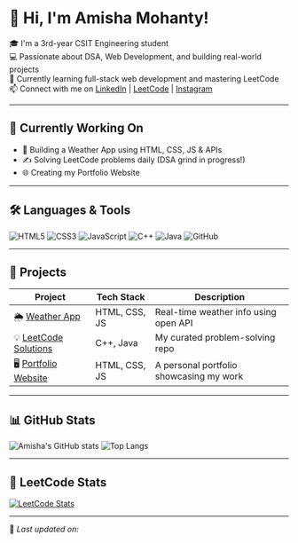 # 👋 Hi, I'm Amisha Mohanty!

🎓 I'm a 3rd-year CSIT Engineering student  
💻 Passionate about DSA, Web Development, and building real-world projects  
🚀 Currently learning full-stack web development and mastering LeetCode  
📫 Connect with me on [LinkedIn](https://linkedin.com/in/your-link) | [LeetCode](https://leetcode.com/amy1481) | [Instagram](https://instagram.com/amishaaaaa.m)

---

## 🧠 Currently Working On
- 🔧 Building a Weather App using HTML, CSS, JS & APIs  
- ✍️ Solving LeetCode problems daily (DSA grind in progress!)  
- 🌐 Creating my Portfolio Website

---

## 🛠️ Languages & Tools

![HTML5](https://img.shields.io/badge/-HTML5-E34F26?style=flat&logo=html5&logoColor=white)
![CSS3](https://img.shields.io/badge/-CSS3-1572B6?style=flat&logo=css3)
![JavaScript](https://img.shields.io/badge/-JavaScript-F7DF1E?style=flat&logo=javascript&logoColor=black)
![C++](https://img.shields.io/badge/-C++-00599C?style=flat&logo=c%2B%2B&logoColor=white)
![Java](https://img.shields.io/badge/-Java-007396?style=flat&logo=java)
![GitHub](https://img.shields.io/badge/-GitHub-181717?style=flat&logo=github)

---

## 📌 Projects

| Project | Tech Stack | Description |
|--------|------------|-------------|
| 🌦️ [Weather App](#) | HTML, CSS, JS | Real-time weather info using open API |
| 💡 [LeetCode Solutions](#) | C++, Java | My curated problem-solving repo |
| 🖥️ [Portfolio Website](#) | HTML, CSS, JS | A personal portfolio showcasing my work |

---

## 📊 GitHub Stats

![Amisha's GitHub stats](https://github-readme-stats.vercel.app/api?username=Amy1481&show_icons=true&theme=dark&hide_title=true)
![Top Langs](https://github-readme-stats.vercel.app/api/top-langs/?username=Amy1481&layout=compact&theme=dark)

---

## 🧩 LeetCode Stats

[![LeetCode Stats](https://leetcard.jacoblin.cool/amy1481?theme=dark&layout=compact&font=Baloo+2&animation=true&ext=activity)](https://leetcode.com/Amy1481)


---

📅 *Last updated on: <!--AUTO-DATE-->*

